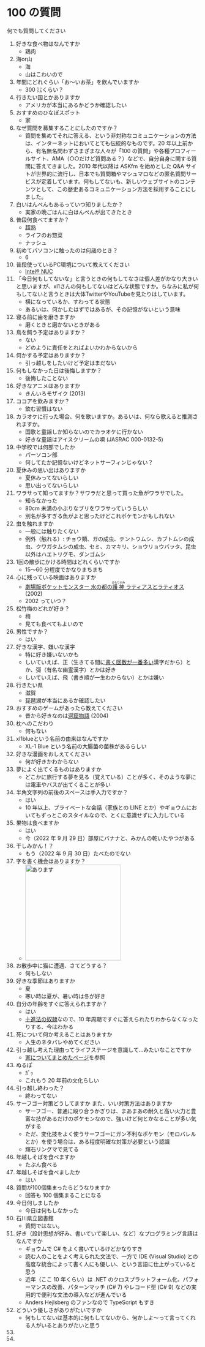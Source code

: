 # 100 の質問

何でも質問してください

1. 好きな食べ物はなんですか
    - 鶏肉
2. 海or山
    - 海
    - 山はこわいので
3. 年間にどれぐらい「お〜いお茶」を飲んでいますか
    - 300 ㍑くらい？
4. 行きたい国とかありますか
    - アメリカが本当にあるかどうか確認したい
5. おすすめのひなぼスポット
    - 家
6. なぜ質問を募集することにしたのですか？
    - 質問を集めてそれに答える、という非対称なコミュニケーションの方法は、インターネットにおいてとても伝統的なものです。20 年以上前から、有名無名問わずさまざまな人々が「100 の質問」や各種プロフィールサイト、AMA（○○だけど質問ある？）などで、自分自身に関する質問に答えてきました。2010 年代以降は ASKfm を始めとした Q&A サイトが世界的に流行し、日本でも質問箱やマシュマロなどの匿名質問サービスが定着しています。何もしてないも、新しいウェブサイトのコンテンツとして、この歴史あるコミュニケーション方法を採用することにしました。
7. 白いはんぺんもあるっていつ知りましたか？
    - 実家の晩ごはんに白はんぺんが出てきたとき
8. 普段何食べてますか？
    - [超熟](https://www.pasconet.co.jp/products/9/)
    - ライフのお惣菜
    - ナッシュ
9. 初めてパソコンに触ったのは何歳のとき？
    - 6
10. 普段使っているPC環境について教えてください
    - [Intel® NUC](https://www.intel.co.jp/content/www/jp/ja/products/details/nuc.html)
11. 「今日何もしてないな」と言うときの何もしてなさは個人差がかなり大きいと思いますが、xl1さんの何もしてないはどんな状態ですか。ちなみに私が何もしてないと言うときは大体TwitterやYouTubeを見たりはしています。
    - 横になっているか、すわってる状態
    - あるいは、何かしたはずではあるが、その記憶がないという意味
12. 寝る前に歯を磨きますか
    - 磨くときと磨かないときがある
13. 鳥を飼う予定はありますか？
    - ない
    - どのように責任をとればよいかわからないから
14. 何かする予定はありますか？
    - 引っ越しをしたいけど予定はまだない
15. 何もしなかった日は後悔しますか？
    - 後悔したことない
16. 好きなアニメはありますか
    - きんいろモザイク (2013)
17. ココアを飲みますか？
    - 飲む習慣はない
18. カラオケに行った場合、何を歌いますか。あるいは、何なら歌えると推測されますか。
    - 国歌と童謡しか知らないのでカラオケに行かない
    - 好きな童謡はアイスクリームの唄 (JASRAC 000-0132-5)
19. 中学校では何部でしたか
    - パーソコン部
    - 何してたか記憶ないけどネットサーフィンじゃない？
20. 夏休みの思い出はありますか
    - 夏休みってないらしい
    - 思い出ってないらしい
21. ワラサって知ってますか？サワラだと思って買った魚がワラサでした。
    - 知らなかった
    - 80cm 未満の小ぶりなブリをワラサっていうらしい
    - 別名が多すぎる魚がよと思ったけどこれポケモンかもしれない
22. 虫を触れますか
    - 一般には触りたくない
    - 例外（触れる）: チョウ類、ガの成虫、テントウムシ、カブトムシの成虫、クワガタムシの成虫、セミ、カマキリ、ショウリョウバッタ、昆虫以外はハエトリグモ、ダンゴムシ
23. 1回の散歩にかける時間はどれくらいですか
    - 15〜60 分程度でかなりまちまち
24. 心に残っている映画はありますか
    - [劇場版ポケットモンスター 水の都の<ruby>護神<rt>まもりがみ</rt></ruby> ラティアスとラティオス](https://www.amazon.co.jp/dp/B08QC7M5SB) (2002)
    - 2002 っていつ？
25. 松竹梅のどれが好き？
    - 梅
    - 見ても食べてもよいので
26. 男性ですか？
    - はい
27. 好きな漢字、嫌いな漢字
    - 特に好き嫌いないかも
    - しいていえば、正（生きてる間に[書く回数が一番多い](https://ja.wikipedia.org/wiki/%E7%94%BB%E7%B7%9A%E6%B3%95)漢字だから）とか、彁（有名な幽霊漢字）とかは好き
    - しいていえば、飛（書き順が一生わからない）とかは嫌い
28. 行きたい県
    - 滋賀
    - 琵琶湖が本当にあるか確認したい
29. おすすめのゲームがあったら教えてください
    - 昔から好きなのは[洞窟物語](https://studiopixel.jp/archives/index.html) (2004)
30. 枕へのこだわり
    - 何もない
31. xl1blueという名前の由来はなんですか
    - XL-1 Blue という名前の大腸菌の菌株があるらしい
32. 好きな漫画をおしえてください
    - 何が好きかわからない
33. 夢によく出てくるものはありますか
    - どこかに旅行する夢を見る（覚えている）ことが多く、そのような夢には電車やバスが出てくることが多い
34. 半角文字列の前後のスペースは手入力ですか？
    - はい
    - 10 年以上、プライベートな会話（家族との LINE とか）やギョウムにおいてもずっとこのスタイルなので、とくに意識せずに入力している
35. 果物は食べますか
    - はい
    - 今（2022 年 9 月 29 日）部屋にバナナと、みかんの乾いたやつがある
36. 干しみかん！？
    - もう（2022 年 9 月 30 日）たべたのでない
37. 字を書く機会はありますか？
    - <img alt="あります" src="https://img.xl1.dev/images/d5918e90-6eeb-4d32-929c-ad41864ca22c" width="250">
38. お散歩中に猫に遭遇、さてどうする？
    - 何もしない
39. 好きな季節はありますか
    - 夏
    - 寒い時は夏が、暑い時は冬が好き
40. 自分の年齢をすぐに答えられますか？
    - はい
    - [十進法の奴隷](十進法の奴隷)なので、10 年周期ですぐに答えられたりわからなくなったりする、今はわかる
41. 死について何か考えることはありますか
    - 人生のネタバレやめてください
42. 引っ越し考えた理由ってライフステージを意識して…みたいなことですか
    - [家についてまとめたページ](https://gist.github.com/xl1/116459c450b6b5e0370a86533971e4d2)を参照
43. ぬるぽ
    - ｶﾞｯ
    - これもう 20 年前の文化らしい
44. 引っ越し終わった？
    - 終わってない
45. サーフゴー対策どうしてますか また、いい対策方法はありますか
    - サーフゴー、普通に殴り合うかぎりは、まあまあの耐久と高い火力と豊富な技があるだけのポケモンなので、強いけど何とかなることが多い気がする
    - ただ、変化技をよく使うサーフゴーにガン不利なポケモン（モロバレルとか）を使う場合は、ある程度明確な対策が必要という認識
    - 輝石リングマで見てる
46. 年越しそばを食べますか
    - たぶん食べる
47. 年越しそばを食べましたか
    - はい
48. 質問が100個集まったらどうなりますか
    - 回答も 100 個集まることになる
49. 今日何しましたか
    - 今日は何もしなかった
50. 石川県立図書館
    - 質問ではない。
51. 好き（設計思想が好み、書いていて楽しい、など）なプログラミング言語はなんですか
    - ギョウムで C# をよく書いているけどかなりすき
    - 読む人のことをよく考えられた文法で、一方で IDE (Visual Studio) との高度な統合によって書く人にも優しい、という言語に仕上がっていると思う
    - 近年（ここ 10 年くらい）は .NET のクロスプラットフォーム化、パフォーマンスの改善、パターンマッチ (C# 7) やレコード型 (C# 9) などの実用的で便利な文法の導入などが進んでいる
    - Anders Hejlsberg のファンなので TypeScript もすき
52. どういう優しさがありがたいですか
    - 何もしてないは基本的に何もしてないから、何かしよ〜って言ってくれる人がいるとありがたいと思う
53. 
54. 
